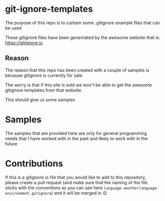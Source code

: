# git-ignore-templates
The purpose of this repo is to contain some .gitignore example files that can be used

These gitignore files have been genenrated by the awesome website that is: https://gitignore.io

## Reason

The reason that this repo has been created with a couple of samples is because gitignore is currently for sale.

The worry is that if this site is sold we won't be able to get the awesome gitignore templates from that website.

This should give us some samples

# Samples

The samples that are provided here are only for general programming needs that I have worked with in the past and likely to work with in the future

# Contributions

If this is a gitignore io file that you would like to add to this repository, please create a pull request (and make sure that the naming of the file sticks with the conventions as you can see here `language-anotherlanguage-environment.gitignore`) and it will be merged in 😊
